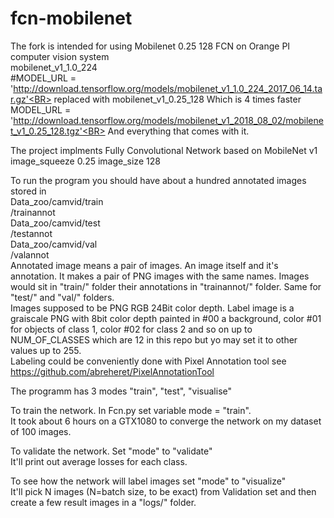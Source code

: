 # fcn-mobilenet
The fork is intended for using Mobilenet 0.25 128 FCN on Orange PI computer vision system<BR>
mobilenet_v1_1.0_224 <BR>
#MODEL_URL = 'http://download.tensorflow.org/models/mobilenet_v1_1.0_224_2017_06_14.tar.gz'<BR>
replaced with mobilenet_v1_0.25_128  Which is 4 times faster <BR>
MODEL_URL = 'http://download.tensorflow.org/models/mobilenet_v1_2018_08_02/mobilenet_v1_0.25_128.tgz'<BR>
And everything that comes with it.

The project implments Fully Convolutional Network based on MobileNet v1  image_squeeze 0.25 image_size 128

To run the program you should have about a hundred annotated images stored in<BR>
Data_zoo/camvid/train<BR>
               /trainannot<BR>
Data_zoo/camvid/test<BR>
               /testannot<BR>
Data_zoo/camvid/val<BR>
               /valannot<BR>
Annotated image means a pair of images. An image itself and it's annotation.
It makes a pair of PNG images with the same names. 
Images would sit in "train/" folder their annotations in "trainannot/" folder. Same for "test/" and "val/" folders.<BR>
Images supposed to be PNG RGB 24Bit color depth.
Label image is a graiscale PNG with 8bit color depth painted in #00 a background, color #01 for objects of class 1, color #02 for class 2 and so on up to NUM_OF_CLASSES which are 12 in this repo but yo may set it to other values up to 255.<br>
Labeling could be conveniently done with Pixel Annotation tool see https://github.com/abreheret/PixelAnnotationTool<BR>

The programm has 3 modes "train", "test", "visualise"<BR>

To train the network. In Fcn.py set variable mode = "train".<BR>
It took about 6 hours on a GTX1080 to converge the network on my dataset of 100 images.  
  
To validate the network. Set "mode" to "validate"  <BR>
It'll print out average losses for each class.
  
To see how the network will label images set "mode" to "visualize"  <BR>
It'll pick N images (N=batch size, to be exact) from Validation set and then create a few result images in a "logs/" folder.
